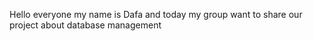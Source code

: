 Hello everyone my name is Dafa and today my group want to share our project about database management
